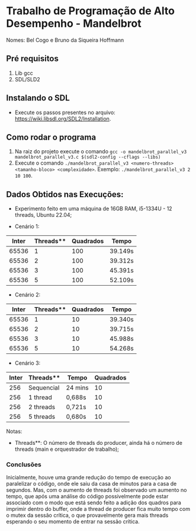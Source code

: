 # Trabalho de Programação de Alto Desempenho - Mandelbrot

Nomes: Bel Cogo e Bruno da Siqueira Hoffmann

## Pré requisitos
1. Lib gcc
2. SDL/SLD2

## Instalando o SDL
- Execute os passos presentes no arquivo: https://wiki.libsdl.org/SDL2/Installation.

## Como rodar o programa
1. Na raiz do projeto execute o comando `gcc -o mandelbrot_parallel_v3 mandelbrot_parallel_v3.c $(sdl2-config --cflags --libs)`
2. Execute o comando `./mandelbrot_parallel_v3 <numero-threads> <tamanho-bloco> <complexidade>`. Exemplo: `./mandelbrot_parallel_v3 2 10 100`.

## Dados Obtidos nas Execuções:

- Experimento feito em uma máquina de 16GB RAM, i5-1334U - 12 threads, Ubuntu 22.04;

- Cenário 1:

| Inter | Threads** | Quadrados | Tempo    |
|-------|-----------|-----------|----------|
| 65536 | 1         | 100       | 39.149s  |
| 65536 | 2         | 100       | 39.312s  |
| 65536 | 3         | 100       | 45.391s  |
| 65536 | 5         | 100       | 52.109s  |

- Cenário 2:

| Inter | Threads** | Quadrados | Tempo    |
|-------|-----------|-----------|----------|
| 65536 | 1         | 10        | 39.340s  |
| 65536 | 2         | 10        | 39.715s  |
| 65536 | 3         | 10        | 45.988s  |
| 65536 | 5         | 10        | 54.268s  |

- Cenário 3:

| Inter | Threads**   | Tempo   | Quadrados |
|-------|-------------|---------|-----------|
| 256   | Sequencial  | 24 mins |   10      |
| 256   | 1 thread    | 0,688s  |   10      |
| 256   | 2 threads   | 0,721s  |   10      |
| 256   | 5 threads   | 0,680s  |   10      |

Notas:
- Threads**: O número de threads do producer, ainda há o número de threads (main e orquestrador de trabalho);

### Conclusões

Inicialmente, houve uma grande redução do tempo de execução ao paralelizar o código, onde ele saiu da casa de minutos para a casa de segundos. Mas, com o aumento de threads foi observado um aumento no tempo, que após uma análise do código possivelmente pode estar associado com o modo que está sendo feito a adição dos quadros para imprimir dentro do buffer, onde a thread de producer fica muito tempo com o mutex da sessão crítica, o que provavelmente gera mais threads esperando o seu momento de entrar na sessão crítica.